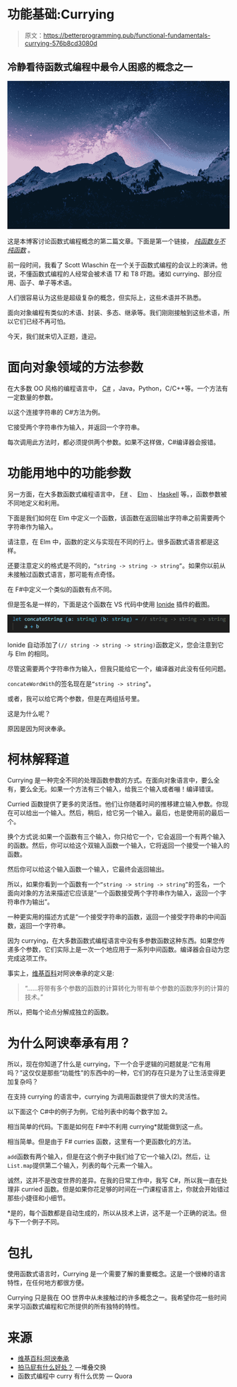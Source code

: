 # 功能基础:Currying

> 原文：<https://betterprogramming.pub/functional-fundamentals-currying-576b8cd3080d>

## 冷静看待函数式编程中最令人困惑的概念之一

![](img/06d2215c0883b71d047ac0356112b3c2.png)

这是本博客讨论函数式编程概念的第二篇文章。下面是第一个链接， [*纯函数与不纯函数*](https://thesharperdev.com/pure-v-impure-functions/) 。

前一段时间，我看了 Scott Wlaschin 在一个关于函数式编程的会议上的演讲。他说，不懂函数式编程的人经常会被术语 T7 和 T8 吓跑。诸如 currying、部分应用、函子、单子等术语。

人们很容易认为这些是超级复杂的概念，但实际上，这些术语并不熟悉。

面向对象编程有类似的术语、封装、多态、继承等。我们刚刚接触到这些术语，所以它们已经不再可怕。

今天，我们就来切入正题，逢迎。

# 面向对象领域的方法参数

在大多数 OO 风格的编程语言中， [C#](https://docs.microsoft.com/en-us/dotnet/csharp/) ，Java，Python，C/C++等。一个方法有一定数量的参数。

以这个连接字符串的 C#方法为例。

它接受两个字符串作为输入，并返回一个字符串。

每次调用此方法时，都必须提供两个参数。如果不这样做，C#编译器会报错。

# 功能用地中的功能参数

另一方面，在大多数函数式编程语言中， [F#](https://fsharp.org/) 、 [Elm](https://elm-lang.org/) 、 [Haskell](https://www.haskell.org/) 等。，函数参数被不同地定义和利用。

下面是我们如何在 Elm 中定义一个函数，该函数在返回输出字符串之前需要两个字符串作为输入。

请注意，在 Elm 中，函数的定义与实现在不同的行上。很多函数式语言都是这样。

还要注意定义的格式是不同的，`“string -> string -> string”`。如果你以前从未接触过函数式语言，那可能有点奇怪。

在 F#中定义一个类似的函数有点不同。

但是签名是一样的，下面是这个函数在 VS 代码中使用 [Ionide](http://ionide.io/) 插件的截图。

![](img/10ef9fb12b9726a0c36c519cadf117e8.png)

Ionide 自动添加了`(// string -> string -> string)`函数定义，您会注意到它与 Elm 的相同。

尽管这需要两个字符串作为输入，但我只能给它一个，编译器对此没有任何问题。

`concateWordWith`的签名现在是`“string -> string”`。

或者，我可以给它两个参数，但是在两组括号里。

这是为什么呢？

原因是因为阿谀奉承。

# 柯林解释道

Currying 是一种完全不同的处理函数参数的方式。在面向对象语言中，要么全有，要么全无。如果一个方法有三个输入，给我三个输入或者嘣！编译错误。

Curried 函数提供了更多的灵活性。他们让你随着时间的推移建立输入参数。你现在可以给出一个输入。然后，稍后，给它另一个输入。最后，也是使用前的最后一个。

换个方式说:如果一个函数有三个输入，你只给它一个，它会返回一个有两个输入的函数。然后，你可以给这个双输入函数一个输入，它将返回一个接受一个输入的函数。

然后你可以给这个输入函数一个输入，它最终会返回输出。

所以，如果你看到一个函数有一个`“string -> string -> string”`的签名，一个面向对象的方法来描述它应该是“一个函数接受两个字符串作为输入，返回一个字符串作为输出”。

一种更实用的描述方式是“一个接受字符串的函数，返回一个接受字符串的中间函数，返回一个字符串。

因为 currying，在大多数函数式编程语言中没有多参数函数这种东西。如果您传递多个参数，它们实际上是一次一个地应用于一系列中间函数。编译器会自动为您完成这项工作。

事实上，[维基百科](https://en.wikipedia.org/wiki/Currying)对阿谀奉承的定义是:

> “……将带有多个参数的函数的计算转化为带有单个参数的函数序列的计算的技术。”

所以，把每个论点分解成独立的函数。

# 为什么阿谀奉承有用？

所以，现在你知道了什么是 currying，下一个合乎逻辑的问题就是:“它有用吗？”这仅仅是那些“功能性”的东西中的一种，它们的存在只是为了让生活变得更加复杂吗？

在支持 currying 的语言中，currying 为调用函数提供了很大的灵活性。

以下面这个 C#中的例子为例，它给列表中的每个数字加 2。

相当简单的代码。下面是如何在 F#中不利用 currying*就能做到这一点。

相当简单。但是由于 F# curries 函数，这里有一个更函数化的方法。

`add`函数有两个输入，但是在这个例子中我们给了它一个输入(2)。然后，让`List.map`提供第二个输入，列表的每个元素一个输入。

诚然，这并不是改变世界的差异。在我的日常工作中，我写 C#，所以我一直在处理非 curried 函数。但是如果你花足够的时间在一门课程语言上，你就会开始错过那些小捷径和小细节。

*是的，每个函数都是自动生成的，所以从技术上讲，这不是一个正确的说法。但与下一个例子不同。

# 包扎

使用函数式语言时，Currying 是一个需要了解的重要概念。这是一个很棒的语言特性，在任何地方都很方便。

Currying 只是我在 OO 世界中从未接触过的许多概念之一。我希望你花一些时间来学习函数式编程和它所提供的所有独特的特性。

# 来源

*   [维基百科:阿谀奉承](https://en.wikipedia.org/wiki/Currying)
*   [拍马屁有什么好处？](https://softwareengineering.stackexchange.com/questions/185585/what-is-the-advantage-of-currying) —堆叠交换
*   函数式编程中 curry 有什么优势 — Quora